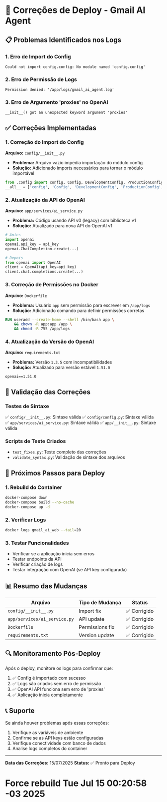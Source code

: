 # 🔧 Correções de Deploy - Gmail AI Agent

## 📋 Problemas Identificados nos Logs

### 1. **Erro de Import do Config**
```
Could not import config.config: No module named 'config.config'
```

### 2. **Erro de Permissão de Logs**
```
Permission denied: '/app/logs/gmail_ai_agent.log'
```

### 3. **Erro de Argumento 'proxies' no OpenAI**
```
__init__() got an unexpected keyword argument 'proxies'
```

## ✅ Correções Implementadas

### 1. **Correção do Import do Config**
**Arquivo:** `config/__init__.py`
- **Problema:** Arquivo vazio impedia importação do módulo config
- **Solução:** Adicionado imports necessários para tornar o módulo importável
```python
from .config import config, Config, DevelopmentConfig, ProductionConfig, TestingConfig
__all__ = ['config', 'Config', 'DevelopmentConfig', 'ProductionConfig', 'TestingConfig']
```

### 2. **Atualização da API do OpenAI**
**Arquivo:** `app/services/ai_service.py`
- **Problema:** Código usando API v0 (legacy) com biblioteca v1
- **Solução:** Atualizado para nova API do OpenAI v1
```python
# Antes
import openai
openai.api_key = api_key
openai.ChatCompletion.create(...)

# Depois  
from openai import OpenAI
client = OpenAI(api_key=api_key)
client.chat.completions.create(...)
```

### 3. **Correção de Permissões no Docker**
**Arquivo:** `Dockerfile`
- **Problema:** Usuário `app` sem permissão para escrever em `/app/logs`
- **Solução:** Adicionado comando para definir permissões corretas
```dockerfile
RUN useradd --create-home --shell /bin/bash app \
    && chown -R app:app /app \
    && chmod -R 755 /app/logs
```

### 4. **Atualização da Versão do OpenAI**
**Arquivo:** `requirements.txt`
- **Problema:** Versão `1.3.5` com incompatibilidades
- **Solução:** Atualizado para versão estável `1.51.0`
```
openai==1.51.0
```

## 🧪 Validação das Correções

### Testes de Sintaxe
✅ `config/__init__.py`: Sintaxe válida
✅ `config/config.py`: Sintaxe válida  
✅ `app/services/ai_service.py`: Sintaxe válida
✅ `app/__init__.py`: Sintaxe válida

### Scripts de Teste Criados
- `test_fixes.py`: Teste completo das correções
- `validate_syntax.py`: Validação de sintaxe dos arquivos

## 🚀 Próximos Passos para Deploy

### 1. **Rebuild do Container**
```bash
docker-compose down
docker-compose build --no-cache
docker-compose up -d
```

### 2. **Verificar Logs**
```bash
docker logs gmail_ai_web --tail=20
```

### 3. **Testar Funcionalidades**
- Verificar se a aplicação inicia sem erros
- Testar endpoints da API
- Verificar criação de logs
- Testar integração com OpenAI (se API key configurada)

## 📊 Resumo das Mudanças

| Arquivo | Tipo de Mudança | Status |
|---------|------------------|--------|
| `config/__init__.py` | Import fix | ✅ Corrigido |
| `app/services/ai_service.py` | API update | ✅ Corrigido |
| `Dockerfile` | Permissions fix | ✅ Corrigido |
| `requirements.txt` | Version update | ✅ Corrigido |

## 🔍 Monitoramento Pós-Deploy

Após o deploy, monitore os logs para confirmar que:
1. ✅ Config é importado com sucesso
2. ✅ Logs são criados sem erro de permissão
3. ✅ OpenAI API funciona sem erro de 'proxies'
4. ✅ Aplicação inicia completamente

## 📞 Suporte

Se ainda houver problemas após essas correções:
1. Verifique as variáveis de ambiente
2. Confirme se as API keys estão configuradas
3. Verifique conectividade com banco de dados
4. Analise logs completos do container

---
**Data das Correções:** 15/07/2025
**Status:** ✅ Pronto para Deploy
# Force rebuild Tue Jul 15 00:20:58 -03 2025
